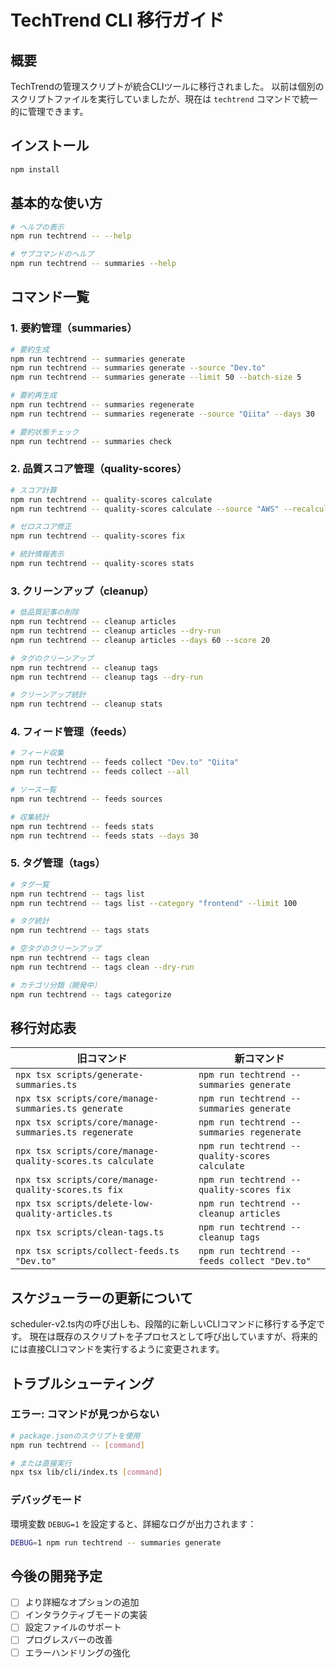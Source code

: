 # TechTrend CLI 移行ガイド

## 概要

TechTrendの管理スクリプトが統合CLIツールに移行されました。
以前は個別のスクリプトファイルを実行していましたが、現在は `techtrend` コマンドで統一的に管理できます。

## インストール

```bash
npm install
```

## 基本的な使い方

```bash
# ヘルプの表示
npm run techtrend -- --help

# サブコマンドのヘルプ
npm run techtrend -- summaries --help
```

## コマンド一覧

### 1. 要約管理（summaries）

```bash
# 要約生成
npm run techtrend -- summaries generate
npm run techtrend -- summaries generate --source "Dev.to"
npm run techtrend -- summaries generate --limit 50 --batch-size 5

# 要約再生成
npm run techtrend -- summaries regenerate
npm run techtrend -- summaries regenerate --source "Qiita" --days 30

# 要約状態チェック
npm run techtrend -- summaries check
```

### 2. 品質スコア管理（quality-scores）

```bash
# スコア計算
npm run techtrend -- quality-scores calculate
npm run techtrend -- quality-scores calculate --source "AWS" --recalculate

# ゼロスコア修正
npm run techtrend -- quality-scores fix

# 統計情報表示
npm run techtrend -- quality-scores stats
```

### 3. クリーンアップ（cleanup）

```bash
# 低品質記事の削除
npm run techtrend -- cleanup articles
npm run techtrend -- cleanup articles --dry-run
npm run techtrend -- cleanup articles --days 60 --score 20

# タグのクリーンアップ
npm run techtrend -- cleanup tags
npm run techtrend -- cleanup tags --dry-run

# クリーンアップ統計
npm run techtrend -- cleanup stats
```

### 4. フィード管理（feeds）

```bash
# フィード収集
npm run techtrend -- feeds collect "Dev.to" "Qiita"
npm run techtrend -- feeds collect --all

# ソース一覧
npm run techtrend -- feeds sources

# 収集統計
npm run techtrend -- feeds stats
npm run techtrend -- feeds stats --days 30
```

### 5. タグ管理（tags）

```bash
# タグ一覧
npm run techtrend -- tags list
npm run techtrend -- tags list --category "frontend" --limit 100

# タグ統計
npm run techtrend -- tags stats

# 空タグのクリーンアップ
npm run techtrend -- tags clean
npm run techtrend -- tags clean --dry-run

# カテゴリ分類（開発中）
npm run techtrend -- tags categorize
```

## 移行対応表

| 旧コマンド | 新コマンド |
|-----------|-----------|
| `npx tsx scripts/generate-summaries.ts` | `npm run techtrend -- summaries generate` |
| `npx tsx scripts/core/manage-summaries.ts generate` | `npm run techtrend -- summaries generate` |
| `npx tsx scripts/core/manage-summaries.ts regenerate` | `npm run techtrend -- summaries regenerate` |
| `npx tsx scripts/core/manage-quality-scores.ts calculate` | `npm run techtrend -- quality-scores calculate` |
| `npx tsx scripts/core/manage-quality-scores.ts fix` | `npm run techtrend -- quality-scores fix` |
| `npx tsx scripts/delete-low-quality-articles.ts` | `npm run techtrend -- cleanup articles` |
| `npx tsx scripts/clean-tags.ts` | `npm run techtrend -- cleanup tags` |
| `npx tsx scripts/collect-feeds.ts "Dev.to"` | `npm run techtrend -- feeds collect "Dev.to"` |

## スケジューラーの更新について

scheduler-v2.ts内の呼び出しも、段階的に新しいCLIコマンドに移行する予定です。
現在は既存のスクリプトを子プロセスとして呼び出していますが、将来的には直接CLIコマンドを実行するように変更されます。

## トラブルシューティング

### エラー: コマンドが見つからない

```bash
# package.jsonのスクリプトを使用
npm run techtrend -- [command]

# または直接実行
npx tsx lib/cli/index.ts [command]
```

### デバッグモード

環境変数 `DEBUG=1` を設定すると、詳細なログが出力されます：

```bash
DEBUG=1 npm run techtrend -- summaries generate
```

## 今後の開発予定

- [ ] より詳細なオプションの追加
- [ ] インタラクティブモードの実装
- [ ] 設定ファイルのサポート
- [ ] プログレスバーの改善
- [ ] エラーハンドリングの強化